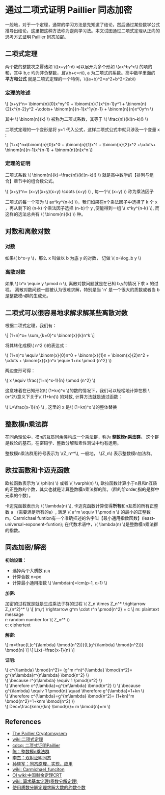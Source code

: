 # 通过二项式证明 Paillier 同态加密

一般地，对于一个定理，通常的学习方法是先知道了结论，然后通过某些数学公式推导出结论，这里把这种方法称为逆向学习法。本文试图通过二项式定理从正向的思考方式证明 Paillier 同态加密。

## 二项式定理

两个数的整数次之幂诸如 \\((x+y)^n\\) 可以展开为多个形如 \\(ax^by^c\\) 的项的和，其中 b,c 均为非负整数，且\\(b+c=n\\), a 为二项式的系数。高中数学里面的 **平方和公式** 就是二项式定理的一个特例，\\((a+b)^2=a^2+b^2+2ab\\)

### 定理的陈述

\\( (x+y)^n= \binom{n}{0}x^ny^0 + \binom{n}{1}x^{n-1}y^1 + \binom{n}{2}x^{n-2}y^2 +\cdots+ \binom{n}{n-1}x^1y{n-1} + \binom{n}{n}x^0y^n \\)

其中 \\( \binom{n}{k} \\) 被称为二项式系数，其等于 \\( \frac{n!}{k!(n-k)!} \\)

二项式定理的一个变形是将 y=1 代入公式，这样二项式公式中就只涉及一个变量 x :

\\( (1+x)^n=\binom{n}{0}x^0 + \binom{n}{1}x^1 + \binom{n}{2}x^2 +\cdots+ \binom{n}{n-1}x^{n-1} + \binom{n}{n}x^n \\)

### 定理的证明

二项式系数  \\( \binom{n}{k}=\frac{n!}{k!(n-k)!} \\) 就是高中数学的【排列与组合】章节中的组合数公式。

\\( (x+y)^n= (x+y)(x+y)(x+y) \cdots (x+y) \\) , 每一个\\( (x+y) \\) 称为乘法因子

二项式的每一个项为 \\( ax^ky^{n-k} \\)，我们如果在n个乘法因子中选择了 k 个 x ，再从剩下的 (n-k) 个乘法因子选择 (n-b)个 y ,便能得到一组 \\( x^ky^{n-k} \\), 而这样的选法总共有 \\( \binom{n}{k} \\) 种。

## 对数和离散对数

### 对数

如果\\( b^x=y \\)，那么 x 叫做以 b 为底 y 的对数， 记做 \\( x=\log_b y \\)

### 离散对数

如果 \\( b^x  \equiv y \pmod n \\), 离散对数问题就是在已知 b,y的情况下求 x 的过程。
离散对数问题一般被认为很难求解，特别是当 'n' 是一个很大的质数或者当 b 是整数模n群的生成元。

## 二项式可以很容易地求解求解某些离散对数

根据二项式定理，我们有：

\\[ (1+n)^x= \sum_{k=0}^x \binom{x}{k}n^k \\]

将其转化成模\\( n^2 \\)的表达式：

\\( (1+n)^x \equiv \binom{x}{0}n^0 + \binom{x}{1}n + \binom{x}{2}n^2 + \cdots + \binom{x}{x}n^x \equiv 1+nx \pmod {n^2} \\)

两边变形可得：

\\( x \equiv \frac{(1+n)^x-1}{n} \pmod {n^2} \\)

这意味着在已知形如\\( (1+kn)^x \\)的数的情况下，我们可以轻松地计算在模 \\(n^2\\)意义下关于\\( (1+kn)\\) 的对数, 计算方法就是通过函数：

\\( L=\frac{x-1}{n} \\) , 这里的 x 是\\( (1+kn)^x \\)的整体替换

## 整数模n乘法群

在同余理论中，模n的互质同余类构成一个乘法群，称为 **整数模n乘法群**。 这个群是数论的基石，在密码学、整数分解和素性测试中均有运用。

整数模n乘法群用符号表示为 \\(Z_n^*\\), 一般地， \\(Z_n\\) 表示整数模n加法群。

## 欧拉函数和卡迈克函数

欧拉函数表示为 \\( \phi(n) \\) 或者 \\( \varphi(n) \\), 欧拉函数计算小于n且和n互质的正整数的个数，其实也就是计算整数模n乘法群的阶。（群的阶order,指的是群中元素的个数）。

卡迈克函数表示为 \\( \lambda(n) \\), 卡迈克函数计算使得**所有**和n互质的所有正整数 a （需要满足所有的a）, 满足 \\( a^m \equiv 1 \pmod n \\) 的最小的正整数 m。Carmichael funtion有一个准确描述的名字叫【最小通用指数函数】(least-universal-exponent-funtion);
在代数术语中，\\( \lambda(n) \\)是整数模n乘法群的指数。

## 同态加密/解密

**初始设置：**

* 选择两个大质数 p,q
* 计算合数 n=pq
* 计算最小通用指数 \\( \lambda(n)=lcm(p-1, q-1) \\)

**加密:**

加密的过程就是就是生成乘法子群的过程 \\( Z_n \times Z_n^\* \rightarrow Z_{n^2}^\*  \\)
\\[ (m,r) \rightarrow g^m \cdot r^n \pmod{n^2} = c \\]
m: plaintext message \
r: random number for \\( Z_n^\* \\) \
c: ciphertext

**解密:**

\\[ m=\frac{L(c^{\lambda} \bmod{n^2})}{L(g^{\lambda} \bmod{n^2})} \bmod{n} \\]
\\[ L(x)=\frac{x-1}{n} \\]

**证明:**

\\( c^{\lambda} \bmod{n^2}= (g^m r^n)^{\lambda} \bmod{n^2}= g^{m\lambda}r^{n\lambda} \bmod{n^2} \\) \
\\( \because r^{n\lambda} \equiv 1 \pmod{n^2}  \\)  \
\\( \therefore c^{\lambda}=g^{m\lambda} \bmod{n^2} \\)
\\( \because g^{\lambda} \equiv 1 \pmod{n} \quad \therefore g^{\lambda}=1+kn \\)   \
\\( \therefore c^{\lambda}=g^{m\lambda} \bmod{n^2}= (1+kn)^m \bmod{n^2}=1+knm \bmod{n^2} \\)  \
\\( Dec=\frac{knm}{kn} \bmod{n}= m \bmod{n}=m \\)

## References

* [The Paillier Cryptomsysem](https://s68aa858fd10b80a7.jimcontent.com/download/version/0/module/4931760061/name/paillier.pdf)
* [wiki:二项式定理](https://zh.wikipedia.org/zh-hans/%E4%BA%8C%E9%A1%B9%E5%BC%8F%E5%AE%9A%E7%90%86)
* [cdcq: 二项式证明Paillier](https://cdcq.github.io/2022/04/17/20220417a/)
* [陈：整数模n乘法群](https://chenliang.org/2021/03/04/multiplicative-group-of-integers-modulo-n/)
* [李杰：双射证明同态](https://zhuanlan.zhihu.com/p/514305058)
* [孙晓军：同态原理，实现，应用](https://blog.csdn.net/gameboxer/article/details/126948240)
* [wiki: Carmichael_funciton](https://en.wikipedia.org/wiki/Carmichael_function)
* [OI wiki:中国剩余定理CRT](https://oi-wiki.org/math/number-theory/crt/)
* [wiki: 算术基本定理(质数分解定理)](https://en.wikipedia.org/wiki/Fundamental_theorem_of_arithmetic)
* [使用质数分解定理求解大数的约数个数](https://www.cnblogs.com/wkfvawl/p/9911083.html)
